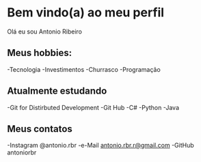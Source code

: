 # Bem vindo(a) ao meu perfil

Olá eu sou  Antonio Ribeiro

## Meus hobbies:

-Tecnologia
-Investimentos
-Churrasco
-Programação

## Atualmente estudando

-Git for Distirbuted Development
-Git Hub
-C#
-Python
-Java

## Meus contatos

-Instagram @antonio.rbr
-e-Mail antonio.rbr.r@gmail.com
-GitHub antoniorbr
